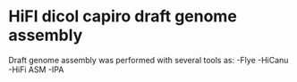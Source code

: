 HiFI dicol capiro draft genome assembly
=

Draft genome assembly was performed with several tools as:
-Flye
-HiCanu
-HiFi ASM
-IPA

